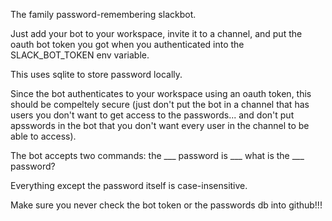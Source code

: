 The family password-remembering slackbot.Just add your bot to your workspace, invite it to a channel, and put the oauth bot token you got when you authenticated into the SLACK_BOT_TOKEN env variable.This uses sqlite to store password locally.Since the bot authenticates to your workspace using an oauth token, this should be compeltely secure (just don't put the bot in a channel that has users you don't want to get access to the passwords... and don't put apsswords in the bot that you don't want every user in the channel to be able to access).The bot accepts two commands:the ___ password is ___what is the ___ password?Everything except the password itself is case-insensitive.Make sure you never check the bot token or the passwords db into github!!!